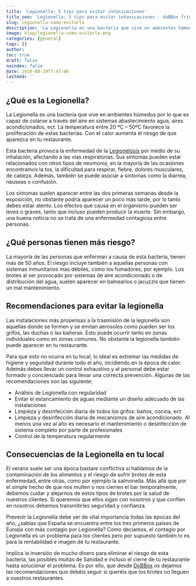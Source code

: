 ```yaml
---
title: 'Legionella: 5 tips para evitar intoxicaciones'
title_seo: 'Legionella: 5 tips para evitar intoxicaciones - doBBox frío'
slug: legionella-como-evitarla
description: 'La Legionella es una bacteria que vive en ambientes húmedos por lo que es capaz de colarse a través del aire en sistemas abastecimiento agua, aires'
image: blog/legionella-como-evitarla.png
categories: [general]
tags: []
author: 
toc: true
draft: false
noindex: false
date: 2019-08-29T7:47:06
lastmod: ''
---
```


## ¿Qué es la Legionella?

La Legionella es una bacteria que vive en ambientes húmedos por lo que es capaz de colarse a través del aire en sistemas abastecimiento agua, aires acondicionados, ect. La temperatura entre 20 ºC – 50ºC favorece la proliferación de estas bacterias. Con el calor aumenta el riesgo de que aparezca en tu restaurante.

Esta bacteria provoca la enfermedad de la [Legionelosis](https://www.who.int/features/qa/legionnaires/es/) por medio de su inhalación, afectando a las vías respiratorias. Sus síntomas pueden estar relacionados con otros tipos de neumonía, en la mayoría de las ocasiones encontramos la tos, la dificultad para respirar, fiebre, dolores musculares, de cabeza. Además, también se puede asociar a síntomas como la diarrea, náuseas o confusión.

Los síntomas suelen aparecer entre las dos primeras semanas desde la exposición, no obstante podría aparecer un poco más tarde, por lo tanto debes estar atento. Los efectos que causa en el organismo pueden ser leves o graves, tanto que incluso pueden producir la muerte. Sin embargo, una buena noticia no se trata de una enfermedad contagiosa entre personas.

## ¿Qué personas tienen más riesgo?

La mayoría de las personas que enferman a causa de esta bacteria, tienen más de 50 años. El riesgo incluye también a aquellas personas con sistemas inmunitarios más débiles, como los fumadores, por ejemplo. Los brotes al ser provocado por sistemas de aire acondicionado o de distribución del agua, suelen aparecer en balnearios o jacuzzis que tienen un mal mantenimiento.

## Recomendaciones para evitar la legionella

Las instalaciones más propensas a la trasmisión de la legionella son aquellas donde se formen y se emitan aerosoles como pueden ser los grifos, las duchas o las bañeras. Esto puede ocurrir tanto en zonas individuales como en zonas comunes. No obstante la legionella también puede aparecer en tu restaurante.

Para que esto no ocurra en tu local, lo ideal es extremar las medidas de higiene y seguridad durante todo el año, incidiendo en la época de calor. Además debes llevar un control exhaustivo y el personal debe estar formado y concienciado para llevar una correcta prevención. Algunas de las recomendaciones son las siguiente:

- Análisis de Legionella con regularidad
- Evitar el estancamiento de aguas mediante un diseño adecuado de las instalaciones
- Limpieza y desinfección diaria de todos los grifos: baños, cocina, ect
- Limpieza y desinfección diaria de mecanismos de aire acondicionado. Al menos una vez al año es necesario el mantenimiento o desinfección de sistema completo por parte de profesionales
- Control de la temperatura regularmente

## Consecuencias de la Legionella en tu local

El verano suele ser una época bastare conflictiva si hablamos de la contaminación de los alimentos y el riesgo de sufrir brotes de esta enfermedad, entre otras, como por ejemplo la salmonella. Más allá que por el simple hecho de que nos multen o nos cierren el bar temporalmente, debemos cuidar y alejarnos de estos tipos de brotes por la salud de nuestros clientes. Si queremos que ellos sigan con nosotros y que confíen en nosotros debemos transmitirles seguridad y confianza.

Prevenir la Legionella debe ser de vital importancia todas las épocas del año, ¿sabias que España se encuentra entre los tres primeros países de Europa con más contagio por Legionella? Como deciamos, el contagio por Legionella es un problema para los clientes pero por supuesto también lo es para la rentabilidad e imagen de tu restaurante.

Implica la inversión de mucho dinero para eliminar el riesgo de esta bacteria, las posibles multas de Sanidad e incluso el cierre de tu restaurante hasta solucionar el problema. Es por ello, que desde [DoBBox](/) os dejamos las recomendaciones que debéis seguir si queréis que los brotes no lleguen a vuestros restaurantes.
